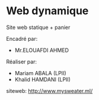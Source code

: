 # Web dynamique

Site web statique + panier

Encadré par:
  - Mr.ELOUAFDI AHMED

Réaliser par:
  - Mariam ABALA (LPII)
  - Khalid HAMDANI (LPII)

siteweb: http://www.mysweater.ml/
